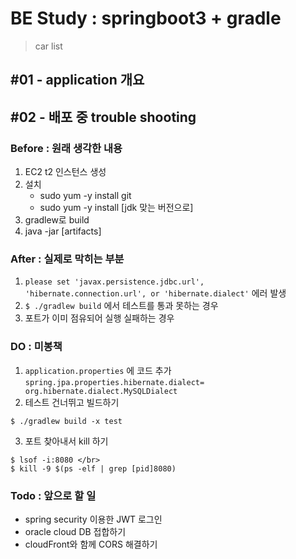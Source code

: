 # BE Study : springboot3 + gradle
> car list 

## #01 - application 개요

## #02 - 배포 중 trouble shooting

### Before : 원래 생각한 내용
1. EC2 t2 인스턴스 생성
2. 설치
    - sudo yum -y install git
    - sudo yum -y install [jdk 맞는 버전으로]
3. gradlew로 build
4. java -jar [artifacts]

### After : 실제로 막히는 부분

1. `please set 'javax.persistence.jdbc.url', 'hibernate.connection.url', or 'hibernate.dialect'` 에러 발생
2. `$ ./gradlew build` 에서 테스트를 통과 못하는 경우 
3. 포트가 이미 점유되어 실행 실패하는 경우

### DO : 미봉책
1. `application.properties` 에 코드 추가</br>
`spring.jpa.properties.hibernate.dialect= org.hibernate.dialect.MySQLDialect`
2. 테스트 건너뛰고 빌드하기
```shell 
$ ./gradlew build -x test
```
3. 포트 찾아내서 kill 하기
```shell
$ lsof -i:8080 </br>
$ kill -9 $(ps -elf | grep [pid]8080)
```
### Todo : 앞으로 할 일
- spring security 이용한 JWT 로그인
- oracle cloud DB 접합하기
- cloudFront와 함께 CORS 해결하기

